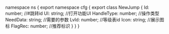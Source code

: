 namespace ns {
	export namespace cfg {
		export class NewJump {
			Id: number;		//#跳转id
			UI: string;		//打开功能UI
			HandleType: number;		//操作类型
			NeedData: string;		//需要的参数
			LvId: number;		//等级表id
			Icon: string;		//展示图标
			FlagRec: number;		//推荐标识
		}
	}
}
